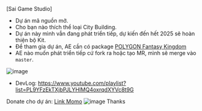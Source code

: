 [Sai Game Studio]
- Dự án mã nguồn mở.
- Cho bạn nào thích thể loại City Building.
- Dự án này mình vẫn đang phát triển tiếp, dự kiến đến hết 2025 sẽ hoàn thiện bộ Kit.
- Để tham gia dự án, AE cần có package [POLYGON Fantasy Kingdom](https://assetstore.unity.com/packages/3d/environments/fantasy/polygon-fantasy-kingdom-low-poly-3d-art-by-synty-164532)
- AE nào muốn phát triển tiếp cứ fork ra hoặc tạo MR, mình sẽ merge vào `master`.

![image](https://github.com/user-attachments/assets/b600cfb5-c5d3-4fac-bb81-ec7b20532380)

- DevLog: https://www.youtube.com/playlist?list=PL9YFzEkTXjbPJLYHlMQ4oxrqdXYVc8t9G


Donate cho dự án:
[Link Momo](https://me.momo.vn/kqIVT6sgsjimC2ipFqsbin)
![image](https://github.com/user-attachments/assets/f62cb358-db02-4a51-8b38-188ed92f9199)
Thanks
